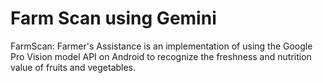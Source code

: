 # Farm Scan using Gemini
FarmScan: Farmer's Assistance is an implementation of using the Google Pro Vision model API on Android to recognize the freshness and nutrition value of fruits and vegetables.
